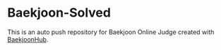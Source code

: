 # Baekjoon-Solved
This is an auto push repository for Baekjoon Online Judge created with [BaekjoonHub](https://github.com/BaekjoonHub/BaekjoonHub).
